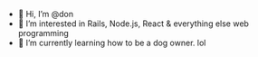 - 👋 Hi, I’m @don
- 👀 I’m interested in Rails, Node.js, React & everything else web programming
- 🌱 I’m currently learning how to be a dog owner. lol

<!---
don-najd/don-najd is a ✨ special ✨ repository because its `README.md` (this file) appears on your GitHub profile.
You can click the Preview link to take a look at your changes.
--->
